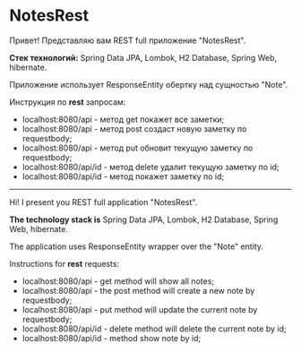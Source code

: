 # NotesRest

Привет! Представляю вам REST full приложение "NotesRest".

**Стек технологий:** Spring Data JPA, Lombok, H2 Database, Spring Web, hibernate.

Приложение использует ResponseEntity обертку над сущностью "Note".

Инструкция по **rest** запросам:
- localhost:8080/api - метод get покажет все заметки;
- localhost:8080/api - метод post создаст новую заметку по requestbody;
- localhost:8080/api - метод put обновит текущую заметку по requestbody;
- localhost:8080/api/id - метод delete удалит текущую заметку по id;
- localhost:8080/api/id - метод покажет заметку по id;

---

Hi! I present you REST full application "NotesRest".

**The technology stack is** Spring Data JPA, Lombok, H2 Database, Spring Web, hibernate.

The application uses ResponseEntity wrapper over the "Note" entity.

Instructions for **rest** requests:
- localhost:8080/api - get method will show all notes;
- localhost:8080/api - the post method will create a new note by requestbody;
- localhost:8080/api - put method will update the current note by requestbody;
- localhost:8080/api/id - delete method will delete the current note by id;
- localhost:8080/api/id - method show note by id;
